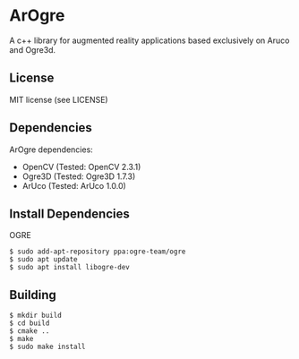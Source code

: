 # ArOgre
A c++ library for augmented reality applications based exclusively on Aruco and Ogre3d.

## License 
MIT license (see LICENSE)

## Dependencies
ArOgre dependencies:
- OpenCV (Tested: OpenCV 2.3.1)
- Ogre3D (Tested: Ogre3D 1.7.3)
- ArUco (Tested: ArUco 1.0.0)

## Install Dependencies
OGRE
```
$ sudo add-apt-repository ppa:ogre-team/ogre
$ sudo apt update
$ sudo apt install libogre-dev
```

## Building
```
$ mkdir build
$ cd build
$ cmake ..
$ make
$ sudo make install
```
